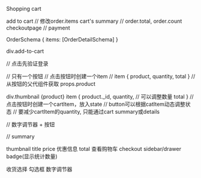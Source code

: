 Shopping cart

add to cart // 修改order.items
cart's summary // order.total, order.count
checkoutpage // payment

OrderSchema {
  items: [OrderDetailSchema]
}

div.add-to-cart

// 点击先验证登录

// 只有一个按钮
// 点击按钮时创建一个item
// item { product, quantity, total }
// 从按钮的父代组件获取 props.product

div.thumbnail {product}
  item {
    product._id,
    quantity, // 可以调整数量
    total
  }
// 点击按钮时创建一个cartItem，放入state
// button可以根据catItem动态调整状态
// 要减少cartItem的quantity, 只能通过cart summary或details

// 数字调节器 + 按钮

// summary

thumbnail
title
price
优惠信息
total
查看购物车
checkout
sidebar/drawer badge(显示统计数量)

收货选择
勾选框
数字调节器

